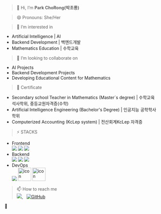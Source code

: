 >👋 Hi, I’m **Park ChoRong(박초롱)** <br>

>😄 Pronouns: She/Her <br>


>👀 I’m interested in
* Artificial Intelligence | AI
* Backend Development | 백엔드개발
* Mathematics Education | 수학교육<br>

>💞️ I’m looking to collaborate on 
* AI Projects 
* Backend Development Projects
* Developing Educational Content for Mathematics <br>

>🔭 Certificate
* Secondary school Teacher in Mathematics (Master´s degree) | 수학교육석사학위, 중등교원자격증(수학) 
* Artificial Intelligence Engineering (Bachelor's Degree) | 인공지능 공학학사학위
* Computerized Accounting (KcLep system) | 전산회계KcLep 자격증 <br> 

> ⚡ STACKS
* Frontend <br>
  <img src="https://img.shields.io/badge/html-E34F26?style=for-the-badge&logo=html5&logoColor=white"> <img src="https://img.shields.io/badge/css-1572B6?style=for-the-badge&logo=css3&logoColor=white"> <img src="https://img.shields.io/badge/javascript-F7DF1E?style=for-the-badge&logo=javascript&logoColor=black"> <br>
* Backend <br>
  <img src="https://img.shields.io/badge/python-3776AB?style=for-the-badge&logo=python&logoColor=white">  <img src="https://img.shields.io/badge/mysql-4479A1?style=for-the-badge&logo=mysql&logoColor=white">   <img src="https://img.shields.io/badge/django-092E20?style=for-the-badge&logo=django&logoColor=white"> <br>
* DevOps <br>
  <img src="https://img.shields.io/badge/github-181717?style=for-the-badge&logo=github&logoColor=white">  <img src="https://techstack-generator.vercel.app/docker-icon.svg" alt="icon" width="43" height="43">  <img src="https://techstack-generator.vercel.app/aws-icon.svg" alt="icon" width="43" height="43"> <br>


> 📫 How to reach me <br>
      <a href="https://www.linkedin.com/in/mathdev-park"> <img src="https://img.shields.io/badge/LinkedIn-0077B5?style=for-the-badge&logo=linkedin&logoColor=white" /> </a>
      &nbsp;&nbsp;
      <a href="https://helloghostt.github.io"> <img src="https://img.shields.io/badge/GitHub-181717?style=for-the-badge&logo=github&logoColor=white" alt="GitHub" /> </a>

🌱

